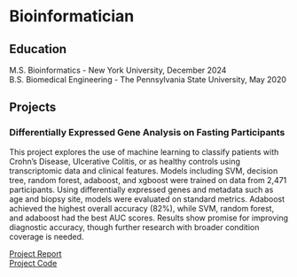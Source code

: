 # Bioinformatician

## Education
M.S. Bioinformatics - New York University, December 2024  
B.S. Biomedical Engineering - The Pennsylvania State University, May 2020  

## Projects  

### Differentially Expressed Gene Analysis on Fasting Participants  

This project explores the use of machine learning to classify patients with Crohn’s Disease, Ulcerative Colitis, or as healthy controls using transcriptomic data and clinical features. Models including SVM, decision tree, random forest, adaboost, and xgboost were trained on data from 2,471 participants. Using differentially expressed genes and metadata such as age and biopsy site, models were evaluated on standard metrics. Adaboost achieved the highest overall accuracy (82%), while SVM, random forest, and adaboost had the best AUC scores. Results show promise for improving diagnostic accuracy, though further research with broader condition coverage is needed.

[Project Report](IBD_Classifier_Final_Report.pdf)   
[Project Code](IBD_Classifier_code.pdf)
